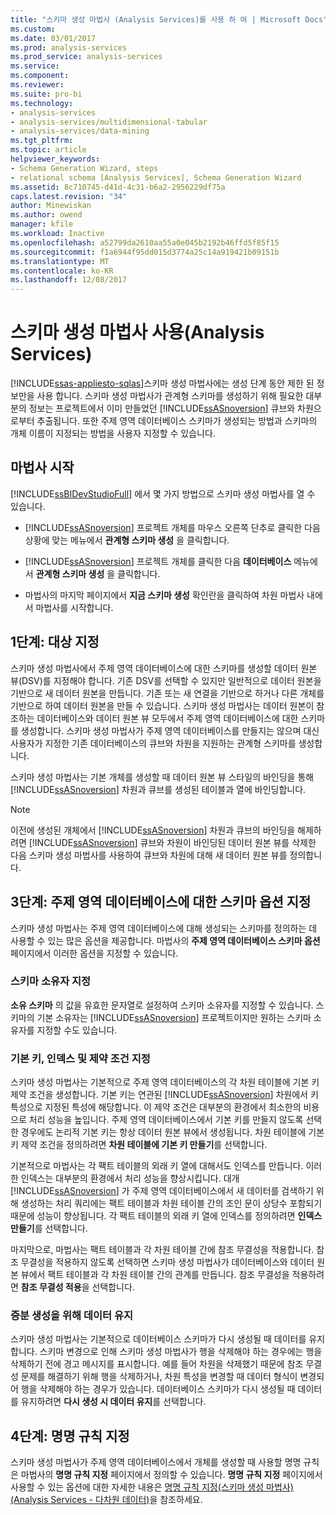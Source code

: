 ```yaml
---
title: "스키마 생성 마법사 (Analysis Services)를 사용 하 여 | Microsoft Docs"
ms.custom: 
ms.date: 03/01/2017
ms.prod: analysis-services
ms.prod_service: analysis-services
ms.service: 
ms.component: 
ms.reviewer: 
ms.suite: pro-bi
ms.technology:
- analysis-services
- analysis-services/multidimensional-tabular
- analysis-services/data-mining
ms.tgt_pltfrm: 
ms.topic: article
helpviewer_keywords:
- Schema Generation Wizard, steps
- relational schema [Analysis Services], Schema Generation Wizard
ms.assetid: 8c710745-d41d-4c31-b6a2-2956229df75a
caps.latest.revision: "34"
author: Minewiskan
ms.author: owend
manager: kfile
ms.workload: Inactive
ms.openlocfilehash: a52799da2610aa55a0e045b2192b46ffd5f85f15
ms.sourcegitcommit: f1a6944f95dd015d3774a25c14a919421b09151b
ms.translationtype: MT
ms.contentlocale: ko-KR
ms.lasthandoff: 12/08/2017
---
```

# <a name="use-the-schema-generation-wizard-analysis-services"></a>스키마 생성 마법사 사용(Analysis Services)
[!INCLUDE[ssas-appliesto-sqlas](../../includes/ssas-appliesto-sqlas.md)]스키마 생성 마법사에는 생성 단계 동안 제한 된 정보만을 사용 합니다. 스키마 생성 마법사가 관계형 스키마를 생성하기 위해 필요한 대부분의 정보는 프로젝트에서 이미 만들었던 [!INCLUDE[ssASnoversion](../../includes/ssasnoversion-md.md)] 큐브와 차원으로부터 추출됩니다. 또한 주제 영역 데이터베이스 스키마가 생성되는 방법과 스키마의 개체 이름이 지정되는 방법을 사용자 지정할 수 있습니다.  
  
## <a name="start-the-wizard"></a>마법사 시작  
 [!INCLUDE[ssBIDevStudioFull](../../includes/ssbidevstudiofull-md.md)] 에서 몇 가지 방법으로 스키마 생성 마법사를 열 수 있습니다.  
  
-   [!INCLUDE[ssASnoversion](../../includes/ssasnoversion-md.md)] 프로젝트 개체를 마우스 오른쪽 단추로 클릭한 다음 상황에 맞는 메뉴에서 **관계형 스키마 생성** 을 클릭합니다.  
  
-   [!INCLUDE[ssASnoversion](../../includes/ssasnoversion-md.md)] 프로젝트 개체를 클릭한 다음 **데이터베이스** 메뉴에서 **관계형 스키마 생성** 을 클릭합니다.  
  
-   마법사의 마지막 페이지에서 **지금 스키마 생성** 확인란을 클릭하여 차원 마법사 내에서 마법사를 시작합니다.  
  
## <a name="step-1-specify-targets"></a>1단계: 대상 지정  
 스키마 생성 마법사에서 주제 영역 데이터베이스에 대한 스키마를 생성할 데이터 원본 뷰(DSV)를 지정해야 합니다. 기존 DSV를 선택할 수 있지만 일반적으로 데이터 원본을 기반으로 새 데이터 원본을 만듭니다. 기존 또는 새 연결을 기반으로 하거나 다른 개체를 기반으로 하여 데이터 원본을 만들 수 있습니다. 스키마 생성 마법사는 데이터 원본이 참조하는 데이터베이스와 데이터 원본 뷰 모두에서 주제 영역 데이터베이스에 대한 스키마를 생성합니다. 스키마 생성 마법사가 주제 영역 데이터베이스를 만들지는 않으며 대신 사용자가 지정한 기존 데이터베이스의 큐브와 차원을 지원하는 관계형 스키마를 생성합니다.  
  
 스키마 생성 마법사는 기본 개체를 생성할 때 데이터 원본 뷰 스타일의 바인딩을 통해 [!INCLUDE[ssASnoversion](../../includes/ssasnoversion-md.md)] 차원과 큐브를 생성된 테이블과 열에 바인딩합니다.  
  
> [!NOTE]  
>  이전에 생성된 개체에서 [!INCLUDE[ssASnoversion](../../includes/ssasnoversion-md.md)] 차원과 큐브의 바인딩을 해제하려면 [!INCLUDE[ssASnoversion](../../includes/ssasnoversion-md.md)] 큐브와 차원이 바인딩된 데이터 원본 뷰를 삭제한 다음 스키마 생성 마법사를 사용하여 큐브와 차원에 대해 새 데이터 원본 뷰를 정의합니다.  
  
## <a name="step-3-specify-schema-options-for-the-subject-area-database"></a>3단계: 주제 영역 데이터베이스에 대한 스키마 옵션 지정  
 스키마 생성 마법사는 주제 영역 데이터베이스에 대해 생성되는 스키마를 정의하는 데 사용할 수 있는 많은 옵션을 제공합니다. 마법사의 **주제 영역 데이터베이스 스키마 옵션** 페이지에서 이러한 옵션을 지정할 수 있습니다.  
  
### <a name="specifying-the-schema-owner"></a>스키마 소유자 지정  
 **소유 스키마** 의 값을 유효한 문자열로 설정하여 스키마 소유자를 지정할 수 있습니다. 스키마의 기본 소유자는 [!INCLUDE[ssASnoversion](../../includes/ssasnoversion-md.md)] 프로젝트이지만 원하는 스키마 소유자를 지정할 수도 있습니다.  
  
### <a name="specifying-primary-keys-indexes-and-constraints"></a>기본 키, 인덱스 및 제약 조건 지정  
 스키마 생성 마법사는 기본적으로 주제 영역 데이터베이스의 각 차원 테이블에 기본 키 제약 조건을 생성합니다. 기본 키는 연관된 [!INCLUDE[ssASnoversion](../../includes/ssasnoversion-md.md)] 차원에서 키 특성으로 지정된 특성에 해당합니다. 이 제약 조건은 대부분의 환경에서 최소한의 비용으로 처리 성능을 높입니다. 주제 영역 데이터베이스에서 기본 키를 만들지 않도록 선택한 경우에도 논리적 기본 키는 항상 데이터 원본 뷰에서 생성됩니다. 차원 테이블에 기본 키 제약 조건을 정의하려면 **차원 테이블에 기본 키 만들기**를 선택합니다.  
  
 기본적으로 마법사는 각 팩트 테이블의 외래 키 열에 대해서도 인덱스를 만듭니다. 이러한 인덱스는 대부분의 환경에서 처리 성능을 향상시킵니다. 대개 [!INCLUDE[ssASnoversion](../../includes/ssasnoversion-md.md)] 가 주제 영역 데이터베이스에서 새 데이터를 검색하기 위해 생성하는 처리 쿼리에는 팩트 테이블과 차원 테이블 간의 조인 문이 상당수 포함되기 때문에 성능이 향상됩니다. 각 팩트 테이블의 외래 키 열에 인덱스를 정의하려면 **인덱스 만들기**를 선택합니다.  
  
 마지막으로, 마법사는 팩트 테이블과 각 차원 테이블 간에 참조 무결성을 적용합니다. 참조 무결성을 적용하지 않도록 선택하면 스키마 생성 마법사가 데이터베이스와 데이터 원본 뷰에서 팩트 테이블과 각 차원 테이블 간의 관계를 만듭니다. 참조 무결성을 적용하려면 **참조 무결성 적용**을 선택합니다.  
  
### <a name="preserving-data-for-incremental-generation"></a>증분 생성을 위해 데이터 유지  
 스키마 생성 마법사는 기본적으로 데이터베이스 스키마가 다시 생성될 때 데이터를 유지합니다. 스키마 변경으로 인해 스키마 생성 마법사가 행을 삭제해야 하는 경우에는 행을 삭제하기 전에 경고 메시지를 표시합니다. 예를 들어 차원을 삭제했기 때문에 참조 무결성 문제를 해결하기 위해 행을 삭제하거나, 차원 특성을 변경할 때 데이터 형식이 변경되어 행을 삭제해야 하는 경우가 있습니다. 데이터베이스 스키마가 다시 생성될 때 데이터를 유지하려면 **다시 생성 시 데이터 유지**를 선택합니다.  
  
## <a name="step-4-specify-naming-conventions"></a>4단계: 명명 규칙 지정  
 스키마 생성 마법사가 주제 영역 데이터베이스에서 개체를 생성할 때 사용할 명명 규칙은 마법사의 **명명 규칙 지정** 페이지에서 정의할 수 있습니다. **명명 규칙 지정** 페이지에서 사용할 수 있는 옵션에 대한 자세한 내용은 [명명 규칙 지정&#40;스키마 생성 마법사&#41;&#40;Analysis Services - 다차원 데이터&#41;](http://msdn.microsoft.com/library/02d830ea-5b1f-4485-9f94-d64b8bea592b)을 참조하세요.  
  
  
